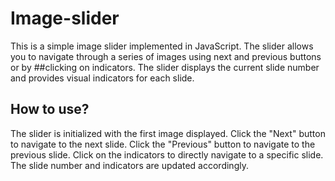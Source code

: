 # Image-slider
This is a simple image slider implemented in JavaScript. The slider allows you to navigate through a series of images using next and previous buttons or by ##clicking on indicators. The slider displays the current slide number and provides visual indicators for each slide.
## How to use?
The slider is initialized with the first image displayed. Click the "Next" button to navigate to the next slide. Click the "Previous" button to navigate to the previous slide. Click on the indicators to directly navigate to a specific slide. The slide number and indicators are updated accordingly.
